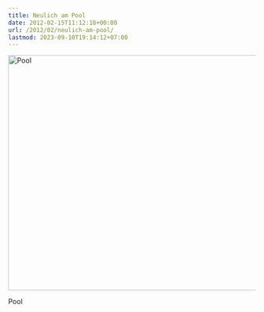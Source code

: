 ```yaml
---
title: Neulich am Pool
date: 2012-02-15T11:12:18+00:00
url: /2012/02/neulich-am-pool/
lastmod: 2023-09-10T19:14:12+07:00
---
```

<div class="media photo image">
  <a href="http://www.flickr.com/photos/schreibblogade/6771466763/" title="Pool by Patrick Kollitsch, on Flickr"><img src="//farm8.staticflickr.com/7149/6771466763_32f9011e40_z.jpg" width="640" height="480" alt="Pool" /></a></p>

  <p>
    Pool
  </p>
</div>

